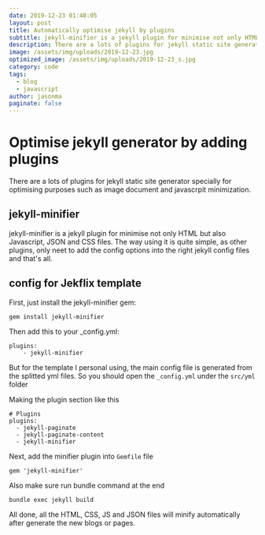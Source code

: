 ```yaml
---
date: 2019-12-23 01:48:05
layout: post
title: Automatically optimise jekyll by plugins
subtitle: jekyll-minifier is a jekyll plugin for minimise not only HTML but also Javascript, JSON and CSS files. The way using it is quite simple
description: There are a lots of plugins for jekyll static site generator specially for optimising purposes such as image document and javascrpit minimization. 
image: /assets/img/uploads/2019-12-23.jpg
optimized_image: /assets/img/uploads/2019-12-23_s.jpg
category: code
tags:
  - blog
  - javascript
author: jasonma
paginate: false
---
```

# Optimise jekyll generator by adding plugins

There are a lots of plugins for jekyll static site generator specially for optimising purposes such as image document and javascrpit minimization. 

## jekyll-minifier
jekyll-minifier is a jekyll plugin for minimise not only HTML but also Javascript, JSON and CSS files. The way using it is quite simple, as other plugins, only neet to add the config options into the right jekyll config files and that's all.

## config for Jekflix template
First, just install the jekyll-minifier gem:

```gem install jekyll-minifier```

Then add this to your _config.yml:

```
plugins:
    - jekyll-minifier
```

But for the template I personal using, the main config file is generated from the splitted yml files. 
So you should open the ```_config.yml``` under the ```src/yml``` folder

Making the plugin section like this

```
# Plugins
plugins:
  - jekyll-paginate
  - jekyll-paginate-content
  - jekyll-minifier
 ```

Next, add the minifier plugin into ```Gemfile``` file

```gem 'jekyll-minifier'```

Also make sure run bundle command at the end

```bundle exec jekyll build```

All done, all the HTML, CSS, JS and JSON files will minify automatically after generate the new blogs or pages.





